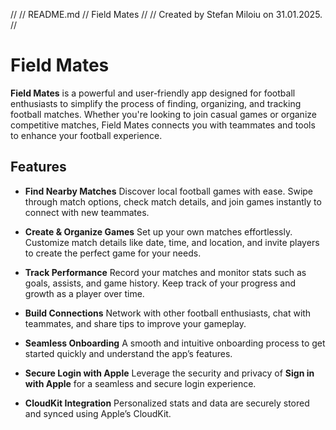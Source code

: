 //
//  README.md
//  Field Mates
//
//  Created by Stefan Miloiu on 31.01.2025.
//


# Field Mates

**Field Mates** is a powerful and user-friendly app designed for football enthusiasts to simplify the process of finding, organizing, and tracking football matches. Whether you're looking to join casual games or organize competitive matches, Field Mates connects you with teammates and tools to enhance your football experience.

## Features

- **Find Nearby Matches**
  Discover local football games with ease. Swipe through match options, check match details, and join games instantly to connect with new teammates.

- **Create & Organize Games**
  Set up your own matches effortlessly. Customize match details like date, time, and location, and invite players to create the perfect game for your needs.

- **Track Performance**
  Record your matches and monitor stats such as goals, assists, and game history. Keep track of your progress and growth as a player over time.

- **Build Connections**
  Network with other football enthusiasts, chat with teammates, and share tips to improve your gameplay.

- **Seamless Onboarding**
  A smooth and intuitive onboarding process to get started quickly and understand the app’s features.

- **Secure Login with Apple**
  Leverage the security and privacy of **Sign in with Apple** for a seamless and secure login experience.

- **CloudKit Integration**
  Personalized stats and data are securely stored and synced using Apple’s CloudKit.


